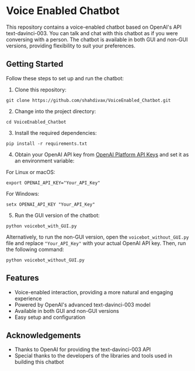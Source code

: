 # Voice Enabled Chatbot

This repository contains a voice-enabled chatbot based on OpenAI's API text-davinci-003. You can talk and chat with this chatbot as if you were conversing with a person. The chatbot is available in both GUI and non-GUI versions, providing flexibility to suit your preferences.

## Getting Started

Follow these steps to set up and run the chatbot:

1. Clone this repository:
```
git clone https://github.com/shahdivax/VoiceEnabled_Chatbot.git
```

2. Change into the project directory:
```
cd VoiceEnabled_Chatbot
```

3. Install the required dependencies:
```
pip install -r requirements.txt
```

4. Obtain your OpenAI API key from [OpenAI Platform API Keys](https://platform.openai.com/account/api-keys) and set it as an environment variable:

For Linux or macOS:
```
export OPENAI_API_KEY="Your_API_Key"
```

For Windows:
```
setx OPENAI_API_KEY "Your_API_Key"
```

5. Run the GUI version of the chatbot:
```
python voicebot_with_GUI.py
```

Alternatively, to run the non-GUI version, open the `voicebot_without_GUI.py` file and replace `"Your_API_Key"` with your actual OpenAI API key. Then, run the following command:

```
python voicebot_without_GUI.py
```

## Features

- Voice-enabled interaction, providing a more natural and engaging experience
- Powered by OpenAI's advanced text-davinci-003 model
- Available in both GUI and non-GUI versions
- Easy setup and configuration

## Acknowledgements

- Thanks to OpenAI for providing the text-davinci-003 API
- Special thanks to the developers of the libraries and tools used in building this chatbot
